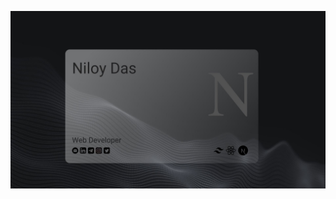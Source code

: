 [![A cover photo with my credentials](./images/coverPhoto.jpg "A cover photo with my credentials")](https://www.linkedin.com/in/niloy-das1/)